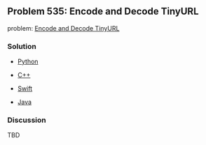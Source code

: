 ## Problem 535: Encode and Decode TinyURL

problem: [Encode and Decode TinyURL](https://leetcode.com/problems/encode-and-decode-tinyurl)

### Solution

- [Python](../python/problem535.py)

- [C++](../cpp/problem535.cpp)

- [Swift](../swift/problem535.swift)

- [Java](../java/problem535.java)

### Discussion

TBD

